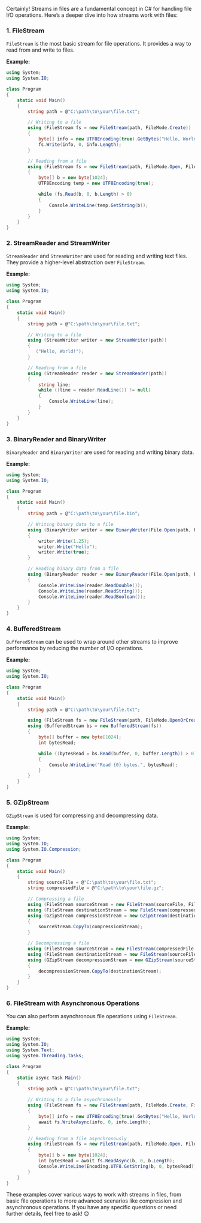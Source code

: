 Certainly! Streams in files are a fundamental concept in C# for handling file I/O operations. Here’s a deeper dive into how streams work with files:

### **1. FileStream**
`FileStream` is the most basic stream for file operations. It provides a way to read from and write to files.

**Example:**
```csharp
using System;
using System.IO;

class Program
{
    static void Main()
    {
        string path = @"C:\path\to\your\file.txt";

        // Writing to a file
        using (FileStream fs = new FileStream(path, FileMode.Create))
        {
            byte[] info = new UTF8Encoding(true).GetBytes("Hello, World!");
            fs.Write(info, 0, info.Length);
        }

        // Reading from a file
        using (FileStream fs = new FileStream(path, FileMode.Open, FileAccess.Read))
        {
            byte[] b = new byte[1024];
            UTF8Encoding temp = new UTF8Encoding(true);

            while (fs.Read(b, 0, b.Length) > 0)
            {
                Console.WriteLine(temp.GetString(b));
            }
        }
    }
}
```

### **2. StreamReader and StreamWriter**
`StreamReader` and `StreamWriter` are used for reading and writing text files. They provide a higher-level abstraction over `FileStream`.

**Example:**
```csharp
using System;
using System.IO;

class Program
{
    static void Main()
    {
        string path = @"C:\path\to\your\file.txt";

        // Writing to a file
        using (StreamWriter writer = new StreamWriter(path))
        {
           ("Hello, World!");
        }

        // Reading from a file
        using (StreamReader reader = new StreamReader(path))
        {
            string line;
            while ((line = reader.ReadLine()) != null)
            {
                Console.WriteLine(line);
            }
        }
    }
}
```

### **3. BinaryReader and BinaryWriter**
`BinaryReader` and `BinaryWriter` are used for reading and writing binary data.

**Example:**
```csharp
using System;
using System.IO;

class Program
{
    static void Main()
    {
        string path = @"C:\path\to\your\file.bin";

        // Writing binary data to a file
        using (BinaryWriter writer = new BinaryWriter(File.Open(path, FileMode.Create)))
        {
            writer.Write(1.25);
            writer.Write("Hello");
            writer.Write(true);
        }

        // Reading binary data from a file
        using (BinaryReader reader = new BinaryReader(File.Open(path, FileMode.Open)))
        {
            Console.WriteLine(reader.ReadDouble());
            Console.WriteLine(reader.ReadString());
            Console.WriteLine(reader.ReadBoolean());
        }
    }
}
```

### **4. BufferedStream**
`BufferedStream` can be used to wrap around other streams to improve performance by reducing the number of I/O operations.

**Example:**
```csharp
using System;
using System.IO;

class Program
{
    static void Main()
    {
        string path = @"C:\path\to\your\file.txt";

        using (FileStream fs = new FileStream(path, FileMode.OpenOrCreate))
        using (BufferedStream bs = new BufferedStream(fs))
        {
            byte[] buffer = new byte[1024];
            int bytesRead;

            while ((bytesRead = bs.Read(buffer, 0, buffer.Length)) > 0)
            {
                Console.WriteLine("Read {0} bytes.", bytesRead);
            }
        }
    }
}
```

### **5. GZipStream**
`GZipStream` is used for compressing and decompressing data.

**Example:**
```csharp
using System;
using System.IO;
using System.IO.Compression;

class Program
{
    static void Main()
    {
        string sourceFile = @"C:\path\to\your\file.txt";
        string compressedFile = @"C:\path\to\your\file.gz";

        // Compressing a file
        using (FileStream sourceStream = new FileStream(sourceFile, FileMode.OpenOrCreate))
        using (FileStream destinationStream = new FileStream(compressedFile, FileMode.Create))
        using (GZipStream compressionStream = new GZipStream(destinationStream, CompressionMode.Compress))
        {
            sourceStream.CopyTo(compressionStream);
        }

        // Decompressing a file
        using (FileStream sourceStream = new FileStream(compressedFile, FileMode.OpenOrCreate))
        using (FileStream destinationStream = new FileStream(sourceFile, FileMode.Create))
        using (GZipStream decompressionStream = new GZipStream(sourceStream, CompressionMode.Decompress))
        {
            decompressionStream.CopyTo(destinationStream);
        }
    }
}
```

### **6. FileStream with Asynchronous Operations**
You can also perform asynchronous file operations using `FileStream`.

**Example:**
```csharp
using System;
using System.IO;
using System.Text;
using System.Threading.Tasks;

class Program
{
    static async Task Main()
    {
        string path = @"C:\path\to\your\file.txt";

        // Writing to a file asynchronously
        using (FileStream fs = new FileStream(path, FileMode.Create, FileAccess.Write, FileShare.None, 4096, true))
        {
            byte[] info = new UTF8Encoding(true).GetBytes("Hello, World!");
            await fs.WriteAsync(info, 0, info.Length);
        }

        // Reading from a file asynchronously
        using (FileStream fs = new FileStream(path, FileMode.Open, FileAccess.Read, FileShare.None, 4096, true))
        {
            byte[] b = new byte[1024];
            int bytesRead = await fs.ReadAsync(b, 0, b.Length);
            Console.WriteLine(Encoding.UTF8.GetString(b, 0, bytesRead));
        }
    }
}
```

These examples cover various ways to work with streams in files, from basic file operations to more advanced scenarios like compression and asynchronous operations. If you have any specific questions or need further details, feel free to ask! 😊
